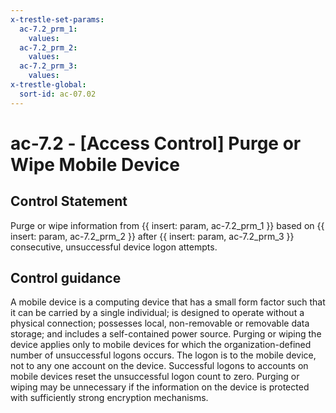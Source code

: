 ```yaml
---
x-trestle-set-params:
  ac-7.2_prm_1:
    values:
  ac-7.2_prm_2:
    values:
  ac-7.2_prm_3:
    values:
x-trestle-global:
  sort-id: ac-07.02
---
```


# ac-7.2 - \[Access Control\] Purge or Wipe Mobile Device

## Control Statement

Purge or wipe information from {{ insert: param, ac-7.2_prm_1 }} based on {{ insert: param, ac-7.2_prm_2 }} after {{ insert: param, ac-7.2_prm_3 }} consecutive, unsuccessful device logon attempts.

## Control guidance

A mobile device is a computing device that has a small form factor such that it can be carried by a single individual; is designed to operate without a physical connection; possesses local, non-removable or removable data storage; and includes a self-contained power source. Purging or wiping the device applies only to mobile devices for which the organization-defined number of unsuccessful logons occurs. The logon is to the mobile device, not to any one account on the device. Successful logons to accounts on mobile devices reset the unsuccessful logon count to zero. Purging or wiping may be unnecessary if the information on the device is protected with sufficiently strong encryption mechanisms.

